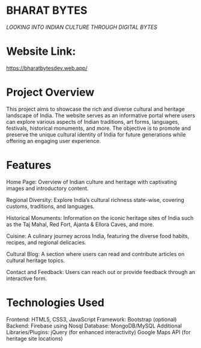 # BHARAT BYTES
*LOOKING INTO INDIAN CULTURE THROUGH DIGITAL BYTES*
# Website Link:
https://bharatbytesdev.web.app/
# Project Overview
This project aims to showcase the rich and diverse cultural and heritage landscape of India. The website serves as an informative portal where users can explore various aspects of Indian traditions, art forms, languages, festivals, historical monuments, and more. The objective is to promote and preserve the unique cultural identity of India for future generations while offering an engaging user experience.

# Features

Home Page: Overview of Indian culture and heritage with captivating images and introductory content.

Regional Diversity: Explore India’s cultural richness state-wise, covering customs, traditions, and languages.

Historical Monuments: Information on the iconic heritage sites of India such as the Taj Mahal, Red Fort, Ajanta & Ellora Caves, and more.

Cuisine: A culinary journey across India, featuring the diverse food habits, recipes, and regional delicacies.

Cultural Blog: A section where users can read and contribute articles on cultural heritage topics.

Contact and Feedback: Users can reach out or provide feedback through an interactive form.

# Technologies Used 
Frontend:
HTML5, CSS3, JavaScript
Framework: Bootstrap (optional)
Backend:
Firebase using Nosql
Database:
MongoDB/MySQL 
Additional Libraries/Plugins:
jQuery (for enhanced interactivity)
Google Maps API (for heritage site locations)
